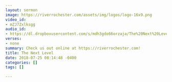 ```yaml
---
layout: sermon
image: https://riverrochester.com/assets/img/logos/logo-16x9.png
video_id:
- mZJ7Zxlksgg
audio_id:
- https://dl.dropboxusercontent.com/s/mdh3gdo66orzaja/The%20Next%20Level.mp3?dl=0
verses:
- none
summary: Check us out online at https://riverrochester.com!
title: The Next Level
date: 2018-07-25 08:14:48 -0400
categories: []
tags: []

---
```

